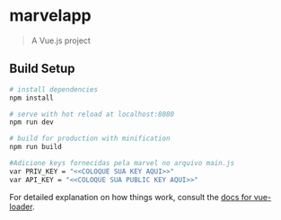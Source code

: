 # marvelapp

> A Vue.js project

## Build Setup

``` bash
# install dependencies
npm install

# serve with hot reload at localhost:8080
npm run dev

# build for production with minification
npm run build

#Adicione keys fornecidas pela marvel no arquivo main.js
var PRIV_KEY = "<<COLOQUE SUA KEY AQUI>>"
var API_KEY = "<<COLOQUE SUA PUBLIC KEY AQUI>>"
```

For detailed explanation on how things work, consult the [docs for vue-loader](http://vuejs.github.io/vue-loader).
